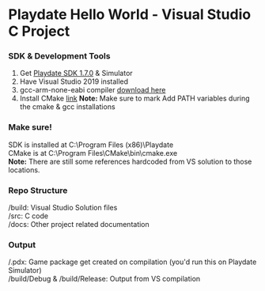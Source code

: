 # Playdate Hello World - Visual Studio C Project

### SDK & Development Tools
1. Get [Playdate SDK 1.7.0](https://devforum.play.date/) & Simulator
2. Have Visual Studio 2019 installed
3. gcc-arm-none-eabi compiler [download here](https://developer.arm.com/tools-and-software/open-source-software/developer-tools/gnu-toolchain/gnu-rm/downloads)
4. Install CMake [link](https://cmake.org/download/) 
**Note:** Make sure to mark Add PATH variables during the cmake & gcc installations

### Make sure!
SDK is installed at C:\Program Files (x86)\Playdate\
CMake is at C:\Program Files\CMake\bin\cmake.exe\
**Note:** There are still some references hardcoded from VS solution to those locations.

### Repo Structure
/build: Visual Studio Solution files\
/src: C code\
/docs: Other project related documentation

### Output
/.pdx: Game package get created on compilation (you'd run this on Playdate Simulator)\
/build/Debug & /build/Release: Output from VS compilation
